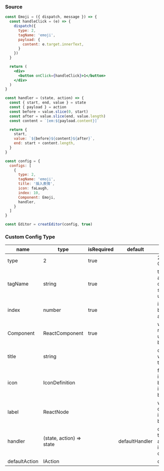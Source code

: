 ### Source
```jsx
const Emoji = ({ dispatch, message }) => {
  const handleClick = (e) => {
    dispatch({
      type: 2,
      tagName: 'emoji',
      payload: {
        content: e.target.innerText,
      }
    })
  }

  return (
    <div>
      <button onClick={handleClick}>1</button>
    </div>
  )
}

const handler = (state, action) => {
  const { start, end, value } = state
  const { payload } = action
  const before = value.slice(0, start)
  const after = value.slice(end, value.length)
  const content = `[em:${payload.content}]`

  return {
    start,
    value: `${before}${content}${after}`,
    end: start + content.length,
  }
}

const config = {
  configs: [
    {
      type: 2,
      tagName: 'emoji',
      title: '插入表情',
      icon: faLaugh,
      index: 10,
      Component: Emoji,
      handler,
    }
  ]
}

const Editor = creatEditor(config, true)
```
### Custom Config Type
| name          | type                     | isRequired | default        | description                                                |
| ------------- | ------------------------ | ---------- | -------------- | ---------------------------------------------------------- |
| type          | 2                        | true       |                | 2 stands for CustomConfig                                  |
| tagName       | string                   | true       |                | tagName added into quote mark, should be unique            |
| index         | number                   | true       |                | index of the button, higher are later                      |
| Component     | ReactComponent           | true       |                | will be rendered under the button                          |
| title         | string                   |            |                | displayed when hover the button                            |
| icon          | IconDefinition           |            |                | fontawesome icon type, will be displayed inside the button |
| label         | ReactNode                |            |                | will be displayed inside the button                        |
| handler       | (state, action) => state |            | defaultHandler | custom how to handle the action and insert the code        |
| defaultAction | IAction                  |            |                | default action                                             |
